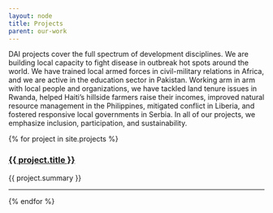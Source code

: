 ```yaml
---
layout: node
title: Projects
parent: our-work
---
```

DAI projects cover the full spectrum of development disciplines. We are building local capacity to fight disease in outbreak hot spots around the world. We have trained local armed forces in civil-military relations in Africa, and we are active in the education sector in Pakistan. Working arm in arm with local people and organizations, we have tackled land tenure issues in Rwanda, helped Haiti’s hillside farmers raise their incomes, improved natural resource management in the Philippines, mitigated conflict in Liberia, and fostered responsive local governments in Serbia. In all of our projects, we emphasize inclusion, participation, and sustainability.

{% for project in site.projects %}
  <h3><a href="{{ project.url }}">{{ project.title }}</a></h3>
  <p>{{ project.summary }}</p>
  <hr>
{% endfor %}
